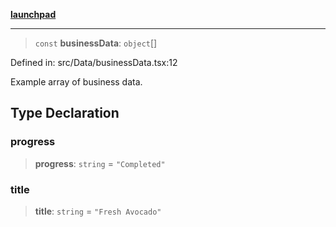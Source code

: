 [**launchpad**](index.md)

***

> `const` **businessData**: `object`[]

Defined in: src/Data/businessData.tsx:12

Example array of business data.

## Type Declaration

### progress

> **progress**: `string` = `"Completed"`

### title

> **title**: `string` = `"Fresh Avocado"`
